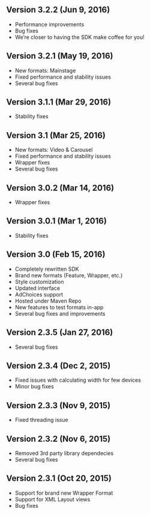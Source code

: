 ## Version 3.2.2 (Jun 9, 2016)
- Performance improvements
- Bug fixes
- We’re closer to having the SDK make coffee for you!

## Version 3.2.1 (May 19, 2016)
- New formats: Mainstage
- Fixed performance and stability issues
- Several bug fixes

## Version 3.1.1 (Mar 29, 2016)
- Stability fixes

## Version 3.1 (Mar 25, 2016)
- New formats: Video & Carousel
- Fixed performance and stability issues
- Wrapper fixes
- Several bug fixes

## Version 3.0.2 (Mar 14, 2016)
- Wrapper fixes

## Version 3.0.1 (Mar 1, 2016)
- Stability fixes

## Version 3.0 (Feb 15, 2016)
- Completely rewritten SDK
- Brand new formats (Feature, Wrapper, etc.)
- Style customization
- Updated interface
- AdChoices support
- Hosted under Maven Repo
- New features to test formats in-app
- Several bug fixes and improvements

## Version 2.3.5 (Jan 27, 2016)

- Several bug fixes

## Version 2.3.4 (Dec 2, 2015)

- Fixed issues with calculating width for few devices
- Minor bug fixes

## Version 2.3.3 (Nov 9, 2015)

- Fixed threading issue

## Version 2.3.2 (Nov 6, 2015)

- Removed 3rd party library dependecies
- Several bug fixes

## Version 2.3.1 (Oct 20, 2015)

- Support for brand new Wrapper Format
- Support for XML Layout views
- Bug fixes
